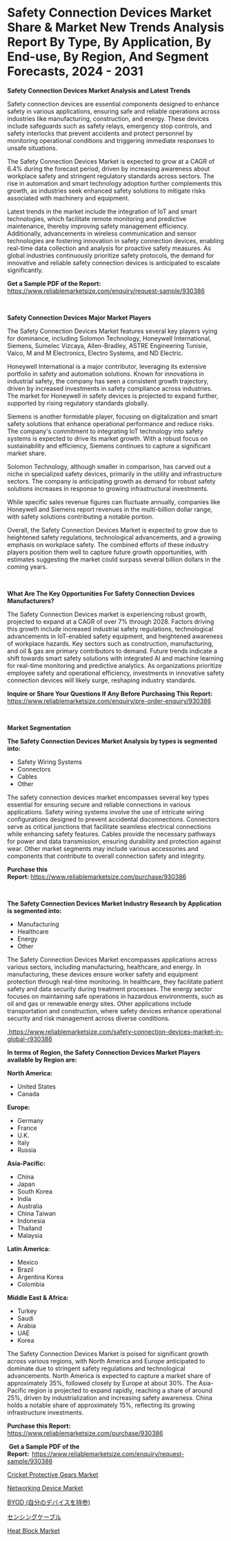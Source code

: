 <p><h1>Safety Connection Devices Market Share & Market New Trends Analysis Report By Type, By Application, By End-use, By Region, And Segment Forecasts, 2024 - 2031</h1></p><p><strong>Safety Connection Devices Market Analysis and Latest Trends</strong></p>
<p><p>Safety connection devices are essential components designed to enhance safety in various applications, ensuring safe and reliable operations across industries like manufacturing, construction, and energy. These devices include safeguards such as safety relays, emergency stop controls, and safety interlocks that prevent accidents and protect personnel by monitoring operational conditions and triggering immediate responses to unsafe situations.</p><p>The Safety Connection Devices Market is expected to grow at a CAGR of 6.4% during the forecast period, driven by increasing awareness about workplace safety and stringent regulatory standards across sectors. The rise in automation and smart technology adoption further complements this growth, as industries seek enhanced safety solutions to mitigate risks associated with machinery and equipment. </p><p>Latest trends in the market include the integration of IoT and smart technologies, which facilitate remote monitoring and predictive maintenance, thereby improving safety management efficiency. Additionally, advancements in wireless communication and sensor technologies are fostering innovation in safety connection devices, enabling real-time data collection and analysis for proactive safety measures. As global industries continuously prioritize safety protocols, the demand for innovative and reliable safety connection devices is anticipated to escalate significantly.</p></p>
<p><strong>Get a Sample PDF of the Report:&nbsp;</strong> <a href="https://www.reliablemarketsize.com/enquiry/request-sample/930386">https://www.reliablemarketsize.com/enquiry/request-sample/930386</a></p>
<p>&nbsp;</p>
<p><strong>Safety Connection Devices Major Market Players</strong></p>
<p><p>The Safety Connection Devices Market features several key players vying for dominance, including Solomon Technology, Honeywell International, Siemens, Sumelec Vizcaya, Allen-Bradley, ASTRE Engineering Tunisie, Vaico, M and M Electronics, Electro Systems, and ND Electric. </p><p>Honeywell International is a major contributor, leveraging its extensive portfolio in safety and automation solutions. Known for innovations in industrial safety, the company has seen a consistent growth trajectory, driven by increased investments in safety compliance across industries. The market for Honeywell in safety devices is projected to expand further, supported by rising regulatory standards globally.</p><p>Siemens is another formidable player, focusing on digitalization and smart safety solutions that enhance operational performance and reduce risks. The company's commitment to integrating IoT technology into safety systems is expected to drive its market growth. With a robust focus on sustainability and efficiency, Siemens continues to capture a significant market share.</p><p>Solomon Technology, although smaller in comparison, has carved out a niche in specialized safety devices, primarily in the utility and infrastructure sectors. The company is anticipating growth as demand for robust safety solutions increases in response to growing infrastructural investments.</p><p>While specific sales revenue figures can fluctuate annually, companies like Honeywell and Siemens report revenues in the multi-billion dollar range, with safety solutions contributing a notable portion. </p><p>Overall, the Safety Connection Devices Market is expected to grow due to heightened safety regulations, technological advancements, and a growing emphasis on workplace safety. The combined efforts of these industry players position them well to capture future growth opportunities, with estimates suggesting the market could surpass several billion dollars in the coming years.</p></p>
<p>&nbsp;</p>
<p><strong>What Are The Key Opportunities For Safety Connection Devices Manufacturers?</strong></p>
<p><p>The Safety Connection Devices market is experiencing robust growth, projected to expand at a CAGR of over 7% through 2028. Factors driving this growth include increased industrial safety regulations, technological advancements in IoT-enabled safety equipment, and heightened awareness of workplace hazards. Key sectors such as construction, manufacturing, and oil & gas are primary contributors to demand. Future trends indicate a shift towards smart safety solutions with integrated AI and machine learning for real-time monitoring and predictive analytics. As organizations prioritize employee safety and operational efficiency, investments in innovative safety connection devices will likely surge, reshaping industry standards.</p></p>
<p><strong>Inquire or Share Your Questions If Any Before Purchasing This Report:</strong> <a href="https://www.reliablemarketsize.com/enquiry/pre-order-enquiry/930386">https://www.reliablemarketsize.com/enquiry/pre-order-enquiry/930386</a></p>
<p>&nbsp;</p>
<p><strong>Market Segmentation</strong></p>
<p><strong>The Safety Connection Devices Market Analysis by types is segmented into:</strong></p>
<p><ul><li>Safety Wiring Systems</li><li>Connectors</li><li>Cables</li><li>Other</li></ul></p>
<p><p>The safety connection devices market encompasses several key types essential for ensuring secure and reliable connections in various applications. Safety wiring systems involve the use of intricate wiring configurations designed to prevent accidental disconnections. Connectors serve as critical junctions that facilitate seamless electrical connections while enhancing safety features. Cables provide the necessary pathways for power and data transmission, ensuring durability and protection against wear. Other market segments may include various accessories and components that contribute to overall connection safety and integrity.</p></p>
<p><strong>Purchase this Report:&nbsp;</strong><a href="https://www.reliablemarketsize.com/purchase/930386">https://www.reliablemarketsize.com/purchase/930386</a></p>
<p>&nbsp;</p>
<p><strong>The Safety Connection Devices Market Industry Research by Application is segmented into:</strong></p>
<p><ul><li>Manufacturing</li><li>Healthcare</li><li>Energy</li><li>Other</li></ul></p>
<p><p>The Safety Connection Devices Market encompasses applications across various sectors, including manufacturing, healthcare, and energy. In manufacturing, these devices ensure worker safety and equipment protection through real-time monitoring. In healthcare, they facilitate patient safety and data security during treatment processes. The energy sector focuses on maintaining safe operations in hazardous environments, such as oil and gas or renewable energy sites. Other applications include transportation and construction, where safety devices enhance operational security and risk management across diverse conditions.</p></p>
<p><a href="https://www.reliablemarketsize.com/safety-connection-devices-market-in-global-r930386">&nbsp;https://www.reliablemarketsize.com/safety-connection-devices-market-in-global-r930386</a></p>
<p><strong>In terms of Region, the Safety Connection Devices Market Players available by Region are:</strong></p>
<p>
    <p> <strong> North America: </strong>
        <ul>
            <li>United States</li>
            <li>Canada</li>
        </ul>
        </p> 
    <p> <strong> Europe: </strong>
        <ul>
            <li>Germany</li>
            <li>France</li>
            <li>U.K.</li>
            <li>Italy</li>
            <li>Russia</li>
        </ul>
        </p> 
    <p> <strong> Asia-Pacific: </strong>
        <ul>
            <li>China</li>
            <li>Japan</li>
            <li>South Korea</li>
            <li>India</li>
            <li>Australia</li>
            <li>China Taiwan</li>
            <li>Indonesia</li>
            <li>Thailand</li>
            <li>Malaysia</li>
        </ul>
        </p> 
    <p> <strong> Latin America: </strong>
        <ul>
            <li>Mexico</li>
            <li>Brazil</li>
            <li>Argentina Korea</li>
            <li>Colombia</li>
        </ul>
        </p> 
    <p> <strong> Middle East & Africa: </strong>
        <ul>
            <li>Turkey</li>
            <li>Saudi</li>
            <li>Arabia</li>
            <li>UAE</li>
            <li>Korea</li>
        </ul>
    </p>
    </p>
<p><p>The Safety Connection Devices Market is poised for significant growth across various regions, with North America and Europe anticipated to dominate due to stringent safety regulations and technological advancements. North America is expected to capture a market share of approximately 35%, followed closely by Europe at about 30%. The Asia-Pacific region is projected to expand rapidly, reaching a share of around 25%, driven by industrialization and increasing safety awareness. China holds a notable share of approximately 15%, reflecting its growing infrastructure investments.</p></p>
<p><strong>Purchase this Report: </strong><a href="https://www.reliablemarketsize.com/purchase/930386">https://www.reliablemarketsize.com/purchase/930386</a></p>
<p>&nbsp;<strong>Get a Sample PDF of the Report:&nbsp;&nbsp;</strong><a href="https://www.reliablemarketsize.com/enquiry/request-sample/930386">https://www.reliablemarketsize.com/enquiry/request-sample/930386</a></p>
<p><strong></strong></p>
<p><p><a href="https://github.com/provorikovar/Market-Research-Report-List-6/blob/main/cricket-protective-gears-market.md">Cricket Protective Gears Market</a></p><p><a href="https://www.linkedin.com/pulse/networking-device-market-size-share-analysis-growth-trends-q6ytc?trackingId=5jgnj8TWSQCOJ%2Fu8XZJyFw%3D%3D">Networking Device Market</a></p><p><a href="https://medium.com/@bulahhamill83/%E3%82%B0%E3%83%AD%E3%83%BC%E3%83%90%E3%83%ABbyod-%E8%87%AA%E5%88%86%E3%81%AE%E3%83%87%E3%83%90%E3%82%A4%E3%82%B9%E3%82%92%E6%8C%81%E3%81%A1%E8%BE%BC%E3%82%80-%E5%B8%82%E5%A0%B4%E3%81%AE%E3%83%88%E3%83%AC%E3%83%B3%E3%83%89-2024%E5%B9%B4%E3%81%8B%E3%82%892031%E5%B9%B4%E3%81%AE%E6%88%90%E9%95%B7%E6%A9%9F%E4%BC%9A%E3%81%A8%E8%AA%B2%E9%A1%8C%E3%81%AB%E9%96%A2%E3%81%99%E3%82%8B%E6%B4%9E%E5%AF%9F-c0bccec20310?postPublishedType=initial">BYOD (自分のデバイスを持参)</a></p><p><a href="https://medium.com/@lonnierami89675202/sensing-cable-market-%E3%81%AF-%E3%82%B3%E3%82%B9%E3%83%88%E7%AE%A1%E7%90%86%E3%81%A8%E5%8A%B9%E7%8E%87%E5%90%91%E4%B8%8A%E3%82%92%E5%84%AA%E5%85%88%E3%81%97%E3%81%BE%E3%81%99-%E3%81%95%E3%82%89%E3%81%AB-%E5%A0%B1%E5%91%8A%E6%9B%B8%E3%81%AF%E5%B8%82%E5%A0%B4%E3%81%AE%E9%9C%80%E8%A6%81%E9%9D%A2%E3%81%A8%E4%BE%9B%E7%B5%A6%E9%9D%A2%E3%81%AE%E4%B8%A1%E6%96%B9%E3%82%92%E3%82%AB%E3%83%90%E3%83%BC%E3%81%97%E3%81%A6%E3%81%84%E3%81%BE%E3%81%99-sensing-cable-%E5%B8%82%E5%A0%B4%E3%81%AF-2024-%E3%81%8B%E3%82%89-c591af98fbea?postPublishedType=initial">センシングケーブル</a></p><p><a href="https://medium.com/@caseyshhand587/this-report-on-heat-block-market-is-a-comprehensive-analysis-of-market-shares-strategies-eeedebbc8e14">Heat Block Market</a></p></p>